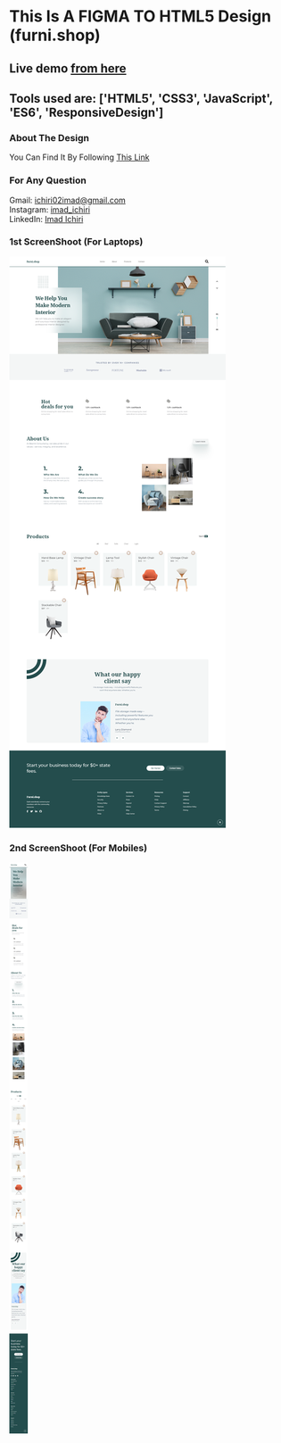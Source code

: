 # This Is A FIGMA TO HTML5 Design (furni.shop)

## Live demo <a href='https://imadichiri.github.io/furni.shop/' target='_blank'>from here</a>

## Tools used are: ['HTML5', 'CSS3', 'JavaScript', 'ES6', 'ResponsiveDesign']

### About The Design
You Can Find It By Following 
<a href='https://dribbble.com/shots/16169012-website-landing-page-design' target='_blank'>This Link</a>

### For Any Question

Gmail: ichiri02imad@gmail.com <br />
Instagram: <a href='https://www.instagram.com/imad_ichiri/' target='_blank'>imad_ichiri</a> <br />
LinkedIn: <a href='https://www.linkedin.com/in/imad-ichiri-577a91203' target='_blank'>Imad Ichiri</a> <br />

### 1st ScreenShoot (For Laptops)

<img src='screenShots/laptopScreen.png'>

### 2nd ScreenShoot (For Mobiles)

<img src='screenShots/mobileScreen.png'>

